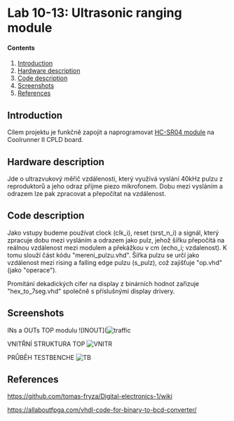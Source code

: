 # Lab 10-13: Ultrasonic ranging module

#### Contents

1. [Introduction](#Introduction)
2. [Hardware description](#Hardware-description)
3. [Code description](#Code-description)
4. [Screenshots](#Screenshots)
5. [References](#References)


## Introduction

Cílem projektu je funkčně zapojit a naprogramovat [HC-SR04 module](#HC-SR04-module) na Coolrunner II CPLD board. 

## Hardware description

Jde o ultrazvukový měřič vzdálenosti, který využívá vyslání 40kHz pulzu z reproduktorů a jeho odraz přijme piezo mikrofonem. Dobu mezi vysláním a odrazem lze pak zpracovat a přepočítat na vzdálenost.

## Code description

Jako vstupy budeme používat clock (clk_i), reset (srst_n_i) a signál, který zpracuje dobu mezi vysláním a odrazem jako pulz, jehož šířku přepočítá na reálnou vzdálenost mezi modulem a překážkou v cm (echo_i; vzdalenost). K tomu slouží část kódu "mereni_pulzu.vhd". Šířka pulzu se určí jako vzdálenost mezi rising a falling edge pulzu (s_pulz), což zajišťuje "op.vhd" (jako "operace").

Promítání dekadických cifer na display z binárních hodnot zařizuje "hex_to_7seg.vhd" společně s příslušnými display drivery.

## Screenshots
INs a OUTs TOP modulu
![INOUT](![traffic](https://github.com/xpazde15/Digital-electronics-1/blob/master/Images/111.png)

VNITŘNÍ STRUKTURA TOP
![VNITR](https://github.com/xpazde15/Digital-electronics-1/blob/master/Images/222.png)

PRŮBĚH TESTBENCHE
![TB](https://github.com/xpazde15/Digital-electronics-1/blob/master/Images/333.png)

## References

https://github.com/tomas-fryza/Digital-electronics-1/wiki

https://allaboutfpga.com/vhdl-code-for-binary-to-bcd-converter/

